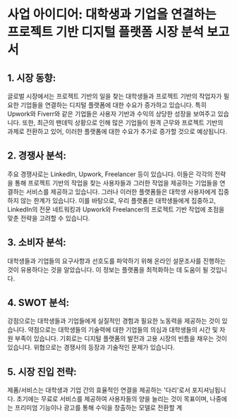 # 사업 아이디어: 대학생과 기업을 연결하는 프로젝트 기반 디지털 플랫폼 시장 분석 보고서

## 1. 시장 동향:
글로벌 시장에서는 프로젝트 기반의 일을 찾는 대학생들과 프로젝트 기반의 작업자가 필요한 기업들을 연결하는 디지털 플랫폼에 대한 수요가 증가하고 있습니다. 특히 Upwork와 Fiverr와 같은 기업들은 사용자 기반과 수익의 상당한 성장을 보여주고 있습니다. 또한, 최근의 팬데믹 상황으로 인해 많은 기업들이 원격 근무와 프로젝트 기반의 과제로 전환하고 있어, 이러한 플랫폼에 대한 수요가 추가로 증가할 것으로 예상됩니다.

## 2. 경쟁사 분석:
주요 경쟁사로는 LinkedIn, Upwork, Freelancer 등이 있습니다. 이들은 각각의 전략을 통해 프로젝트 기반의 작업을 찾는 사용자들과 그러한 작업을 제공하는 기업들을 연결하는 서비스를 제공하고 있습니다. 그러나 이러한 플랫폼들은 대학생 사용자에게 집중하지 않는 한계가 있습니다. 이를 바탕으로, 우리 플랫폼은 대학생들에게 집중하고, LinkedIn의 전문 네트워킹과 Upwork와 Freelancer의 프로젝트 기반 작업에 초점을 맞춘 전략을 고려할 수 있습니다.

## 3. 소비자 분석:
대학생들과 기업들의 요구사항과 선호도를 파악하기 위해 온라인 설문조사를 진행하는 것이 유용하다는 것을 알았습니다. 이 정보는 플랫폼을 최적화하는 데 도움이 될 것입니다.

## 4. SWOT 분석:
강점으로는 대학생들과 기업들에게 실질적인 경험과 필요한 노동력을 제공하는 것이 있습니다. 약점으로는 대학생들의 기술력에 대한 기업들의 의심과 대학생들의 시간 및 자원 부족이 있습니다. 기회로는 디지털 플랫폼의 발전과 고용 시장의 빈틈을 채우는 것이 있습니다. 위협으로는 경쟁사의 등장과 기술적인 문제가 있습니다.

## 5. 시장 진입 전략:
제품/서비스는 대학생과 기업 간의 효율적인 연결을 제공하는 '다리'로서 포지셔닝됩니다. 초기에는 무료로 서비스를 제공하여 사용자들의 양을 늘리는 것이 목표이며, 나중에는 프리미엄 기능이나 광고를 통해 수익을 창출하는 모델로 전환할 계